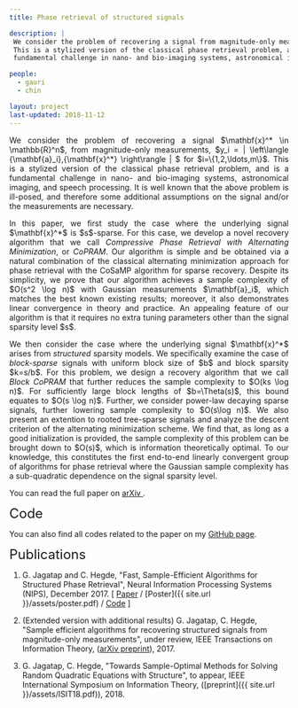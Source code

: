 ```yaml
---
title: Phase retrieval of structured signals

description: |
 We consider the problem of recovering a signal from magnitude-only measurements.
 This is a stylized version of the classical phase retrieval problem, and is a 
 fundamental challenge in nano- and bio-imaging systems, astronomical imaging, and speech processing.

people:
  - gauri
  - chin

layout: project
last-updated: 2018-11-12
---
```


<p style='text-align: justify;'>
We consider the problem of recovering a signal $\mathbf{x}^* \in \mathbb{R}^n$, from magnitude-only measurements, $y_i = | \left\langle {\mathbf{a}_i},{\mathbf{x}^*} \right\rangle | $ for $i=\{1,2,\ldots,m\}$. This is a stylized version of the classical phase retrieval problem, and is a fundamental challenge in nano- and bio-imaging systems, astronomical imaging, and speech processing. It is well known that the above problem is ill-posed, and therefore some additional assumptions on the signal and/or the measurements are necessary.</p>

<p style='text-align: justify;'>
In this paper, we first study the case where the underlying signal $\mathbf{x}^*$ is $s$-sparse. For this case, we develop a novel recovery algorithm that we call <i>Compressive Phase Retrieval with Alternating Minimization</i>, or <i>CoPRAM</i>. Our algorithm is simple and be obtained via a natural combination of the classical alternating minimization approach for phase retrieval with the CoSaMP algorithm for sparse recovery. Despite its simplicity, we prove that our algorithm achieves a sample complexity of $O(s^2 \log n)$ with Gaussian measurements $\mathbf{a}_i$, which matches the best known existing results; moreover, it also demonstrates linear convergence in theory and practice. An appealing feature of our algorithm is that it requires no extra tuning parameters other than the signal sparsity level $s$.</p>

<p style='text-align: justify;'>
We then consider the case where the underlying signal $\mathbf{x}^*$ arises from <i>structured</i> sparsity models. We specifically examine the case of <i>block-sparse</i> signals with uniform block size of $b$ and block sparsity $k=s/b$. For this problem, we design a recovery algorithm that we call <i>Block CoPRAM</i> that further reduces the sample complexity to $O(ks \log n)$. For sufficiently large block lengths of $b=\Theta(s)$, this bound equates to $O(s \log n)$. Further, we consider power-law decaying sparse signals, further lowering sample complexity to $O(s\log n)$. We also present an extention to rooted tree-sparse signals and analyze the descent criterion of the alternating minimization scheme. We find that, as long as a good initialization is provided, the sample complexity of this problem can be brought down to $O(s)$, which is information theoretically optimal. To our knowledge, this constitutes the first end-to-end linearly convergent group of algorithms for phase retrieval where the Gaussian sample complexity has a sub-quadratic dependence on the signal sparsity level. </p>

You can read the full paper on <a target="_blank" href='https://arxiv.org/abs/1705.06412'> arXiv </a>.

<font size="+2"> Code </font>

You can also find all codes related to the paper on my <a target="_blank" href='https://github.com/GauriJagatap/model-copram'> GitHub page</a>.

<font size="+2"> Publications </font>

1. G. Jagatap and C. Hegde, "Fast, Sample-Efficient Algorithms for Structured Phase Retrieval", Neural Information Processing Systems (NIPS), December 2017.  [ <a target="_blank" href='http://papers.nips.cc/paper/7077-fast-sample-efficient-algorithms-for-structured-phase-retrieval'>Paper</a> / [Poster]({{ site.url }}/assets/poster.pdf) / <a target="_blank" href='https://github.com/GauriJagatap/model-copram'>Code</a> ]

2. (Extended version with additional results) G. Jagatap, C. Hegde, "Sample efficient algorithms for recovering structured signals from magnitude-only measurements", under review, IEEE Transactions on Information Theory, 
(<a target="_blank" href='https://arxiv.org/abs/1705.06412'>arXiv preprint</a>), 2017.

3. G. Jagatap, C. Hegde, "Towards Sample-Optimal Methods for Solving Random Quadratic Equations with Structure", to appear, IEEE International Symposium on Information Theory, ([preprint]({{ site.url }}/assets/ISIT18.pdf)), 2018.
